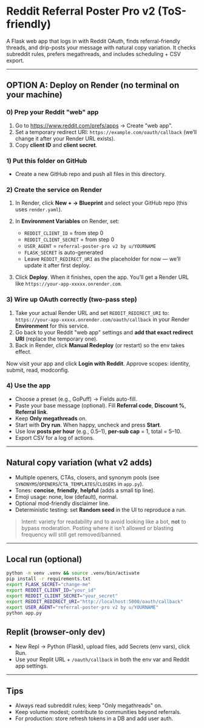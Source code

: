 # Reddit Referral Poster Pro v2 (ToS-friendly)

A Flask web app that logs in with Reddit OAuth, finds referral-friendly threads, and drip-posts your message with natural copy variation. It checks subreddit rules, prefers megathreads, and includes scheduling + CSV export.

---

## OPTION A: Deploy on Render (no terminal on your machine)

### 0) Prep your Reddit "web" app
1) Go to https://www.reddit.com/prefs/apps → Create "web app".  
2) Set a temporary redirect URI: `https://example.com/oauth/callback` (we’ll change it after your Render URL exists).  
3) Copy **client ID** and **client secret**.

### 1) Put this folder on GitHub
- Create a new GitHub repo and push all files in this directory.

### 2) Create the service on Render
1) In Render, click **New + → Blueprint** and select your GitHub repo (this uses `render.yaml`).  
2) In **Environment Variables** on Render, set:
   - `REDDIT_CLIENT_ID` = from step 0
   - `REDDIT_CLIENT_SECRET` = from step 0
   - `USER_AGENT` = `referral-poster-pro v2 by u/YOURNAME`
   - `FLASK_SECRET` is auto-generated
   - Leave `REDDIT_REDIRECT_URI` as the placeholder for now — we’ll update it after first deploy.

3) Click **Deploy**. When it finishes, open the app. You’ll get a Render URL like `https://your-app-xxxxx.onrender.com`.

### 3) Wire up OAuth correctly (two-pass step)
1) Take your actual Render URL and set `REDDIT_REDIRECT_URI` to:  
   `https://your-app-xxxxx.onrender.com/oauth/callback` in your Render **Environment** for this service.  
2) Go back to your Reddit "web app" settings and **add that exact redirect URI** (replace the temporary one).  
3) Back in Render, click **Manual Redeploy** (or restart) so the env takes effect.

Now visit your app and click **Login with Reddit**. Approve scopes: identity, submit, read, modconfig.

### 4) Use the app
- Choose a preset (e.g., GoPuff) → Fields auto-fill.
- Paste your base message (optional). Fill **Referral code**, **Discount %**, **Referral link**.
- Keep **Only megathreads** on.
- Start with **Dry run**. When happy, uncheck and press **Start**.
- Use low **posts per hour** (e.g., 0.5–1), **per-sub cap** = 1, total = 5–10.
- Export CSV for a log of actions.

---

## Natural copy variation (what v2 adds)
- Multiple openers, CTAs, closers, and synonym pools (see `SYNONYMS`/`OPENERS`/`CTA_TEMPLATES`/`CLOSERS` in `app.py`).
- Tones: **concise**, **friendly**, **helpful** (adds a small tip line).
- Emoji usage: none, low (default), normal.
- Optional mod-friendly disclaimer line.
- Deterministic testing: set **Random seed** in the UI to reproduce a run.

> Intent: variety for readability and to avoid looking like a bot, **not** to bypass moderation. Posting where it isn’t allowed or blasting frequency will still get removed/banned.

---

## Local run (optional)
```bash
python -m venv .venv && source .venv/bin/activate
pip install -r requirements.txt
export FLASK_SECRET="change-me"
export REDDIT_CLIENT_ID="your_id"
export REDDIT_CLIENT_SECRET="your_secret"
export REDDIT_REDIRECT_URI="http://localhost:5000/oauth/callback"
export USER_AGENT="referral-poster-pro v2 by u/YOURNAME"
python app.py
```

## Replit (browser-only dev)
- New Repl → Python (Flask), upload files, add Secrets (env vars), click Run.
- Use your Replit URL + `/oauth/callback` in both the env var and Reddit app settings.

---

## Tips
- Always read subreddit rules; keep "Only megathreads" on.
- Keep volume modest; contribute to communities beyond referrals.
- For production: store refresh tokens in a DB and add user auth.
